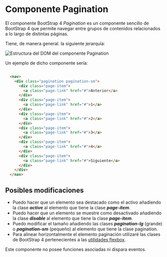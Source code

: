 
# Componente Pagination

El componente BootStrap 4 *Pagination*  es un componente sencillo de BootStrap  4 que permite navegar entre grupos de contenidos relacionados a lo largo de distintas páginas.


Tiene, de manera general. la siguiente jerarquía:

![Estructura del DOM del componente Pagination](pagination_DOM.png)

Un ejemplo de dicho componente sería:

```html

  <nav>
    <div class="pagination pagination-sm">
      <div class="page-item">
        <a class="page-link" href="#">Anterior</a>
      </div>
      <div class="page-item">
        <a class="page-link" href="#">1</a>
      </div>
      <div class="page-item">
        <a class="page-link" href="#">2</a>        
      </div>
      <div class="page-item">
        <a class="page-link" href="#">3</a>
      </div>
      <div class="page-item">
        <a class="page-link" href="#">4</a>
      </div>
      <div class="page-item">
        <a class="page-link" href="#">Siguiente</a>
      </div>
    </div>
  </nav>

```


## Posibles modificaciones

* Puedo hacer que un elemento sea destacado como el activo añadiendo la clase ***active*** al elemento que tiene la clase ***page-item***.
* Puedo hacer que un elemento se muestre como desactivado  añadiendo la clase ***disable*** al elemento que tiene la clase ***page-item***.
* Puedo modificar el tamaño añadiendo las clases ***pagination-lg*** (grande) o ***pagination-sm*** (pequeño) al elemento que tiene la clase pagination.
* Para alinear horizontalmente el elemento paginación utilizaré las clases de BootStrap 4 pertenecientes a las [utilidades flexbox](https://getbootstrap.com/docs/4.0/utilities/flex/).


Este componente no posee funciones asociadas ni dispara eventos.
